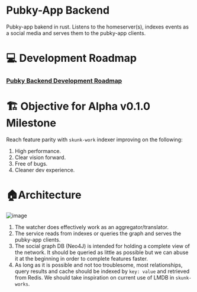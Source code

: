 # Pubky-App Backend
Pubky-app bakend in rust. Listens to the homeserver(s), indexes events as a social media and serves them to the pubky-app clients.

# 💻 Development Roadmap
### [Pubky Backend Development Roadmap](https://github.com/pubky/pubky-app-backend/issues/1)

# 🏗️ Objective for Alpha v0.1.0 Milestone
Reach feature parity with `skunk-work` indexer improving on the following:
1. High performance.
2. Clear vision forward.
3. Free of bugs.
4. Cleaner dev experience.

# 🏠Architecture
![image](https://github.com/user-attachments/assets/e516ceff-d28f-4d71-9123-96eb1725cd73)

1. The watcher does effectively work as an aggregator/translator.
2. The service reads from indexes or queries the graph and serves the pubky-app clients.
3. The social graph DB (Neo4J) is intended for holding a complete view of the network. It should be queried as little as possible but we can abuse it at the beginning in order to complete features faster.
4. As long as it is possible and not too troublesome, most relationships, query results and cache should be indexed by `key: value` and retrieved from Redis. We should take inspiration on current use of LMDB in `skunk-works`.
